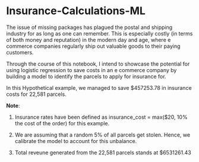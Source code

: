 # Insurance-Calculations-ML


The issue of missing packages has plagued the postal and shipping industry for as long as one can remember. This is especially costly (in terms of both money and reputation) in the modern day and age, where e commerce companies regularly ship out valuable goods to their paying customers.

Through the course of this notebook, I intend to showcase the potential for using logistic regression to save costs in an e commerce company by building a model to identify the parcels to apply for insurance for.

In this Hypothetical example, we managed to save $457253.78 in insurance costs for 22,581 parcels.

**Note**:
1. Insurance rates have been defined as insurance_cost = max($20, 10% the cost of the order) for this example.

2. We are assuming that a random 5% of all parcels get stolen. Hence, we calibrate the model to account for this unbalance.

3. Total reveune generated from the 22,581 parcels stands at $6531261.43
